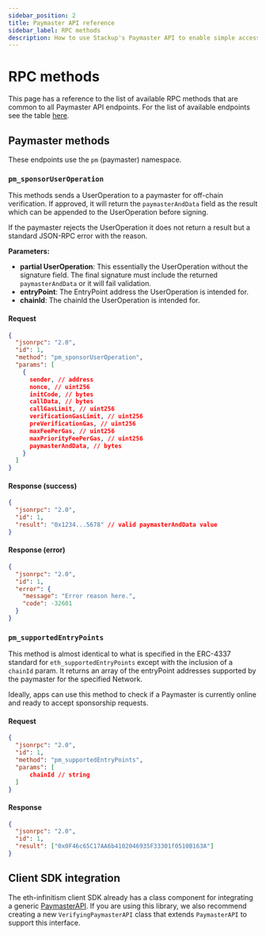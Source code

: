 ```yaml
---
sidebar_position: 2
title: Paymaster API reference
sidebar_label: RPC methods
description: How to use Stackup's Paymaster API to enable simple access to gasless transactions for your ERC-4337 accounts.
---
```


# RPC methods

This page has a reference to the list of available RPC methods that are common to all Paymaster API endpoints. For the list of available endpoints see the table [here](./introduction#stackup-paymaster-api).

## Paymaster methods

These endpoints use the `pm` (paymaster) namespace.

### `pm_sponsorUserOperation`

This methods sends a UserOperation to a paymaster for off-chain verification. If approved, it will return the `paymasterAndData` field as the result which can be appended to the UserOperation before signing.

If the paymaster rejects the UserOperation it does not return a result but a standard JSON-RPC error with the reason.

**Parameters:**

- **partial UserOperation**: This essentially the UserOperation without the signature field. The final signature must include the returned `paymasterAndData` or it will fail validation.
- **entryPoint**: The EntryPoint address the UserOperation is intended for.
- **chainId**: The chainId the UserOperation is intended for.

#### Request

```json
{
  "jsonrpc": "2.0",
  "id": 1,
  "method": "pm_sponsorUserOperation",
  "params": [
    {
      sender, // address
      nonce, // uint256
      initCode, // bytes
      callData, // bytes
      callGasLimit, // uint256
      verificationGasLimit, // uint256
      preVerificationGas, // uint256
      maxFeePerGas, // uint256
      maxPriorityFeePerGas, // uint256
      paymasterAndData, // bytes
    }
  ]
}
```

#### Response (success)

```json
{
  "jsonrpc": "2.0",
  "id": 1,
  "result": "0x1234...5678" // valid paymasterAndData value
}
```

#### Response (error)

```json
{
  "jsonrpc": "2.0",
  "id": 1,
  "error": {
    "message": "Error reason here.",
    "code": -32601
  }
}
```

### `pm_supportedEntryPoints`

This method is almost identical to what is specified in the ERC-4337 standard for `eth_supportedEntryPoints` except with the inclusion of a `chainId` param. It returns an array of the entryPoint addresses supported by the paymaster for the specified Network.

Ideally, apps can use this method to check if a Paymaster is currently online and ready to accept sponsorship requests.

#### Request

```json
{
  "jsonrpc": "2.0",
  "id": 1,
  "method": "pm_supportedEntryPoints",
  "params": [
      chainId // string
  ]
}
```

#### Response

```json
{
  "jsonrpc": "2.0",
  "id": 1,
  "result": ["0x0F46c65C17AA6b4102046935F33301f0510B163A"]
}
```

## Client SDK integration

The eth-infinitism client SDK already has a class component for integrating a generic [PaymasterAPI](https://github.com/eth-infinitism/bundler/blob/main/packages/sdk/src/PaymasterAPI.ts). If you are using this library, we also recommend creating a new `VerifyingPaymasterAPI` class that extends `PaymasterAPI` to support this interface.

